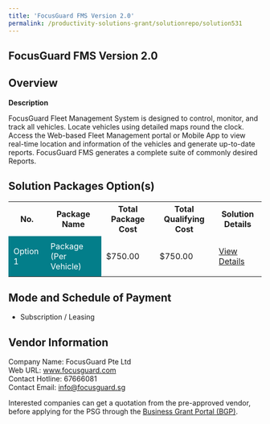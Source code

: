 ```yaml
---
title: 'FocusGuard FMS Version 2.0'
permalink: /productivity-solutions-grant/solutionrepo/solution531
---
```


## FocusGuard FMS Version 2.0

## Overview

**Description**

FocusGuard Fleet Management System is designed to control, monitor, and track all vehicles. Locate vehicles using detailed maps round the clock. Access the Web-based Fleet Management portal or Mobile App to view real-time location and information of the vehicles and generate up-to-date reports.
FocusGuard FMS generates a complete suite of commonly desired Reports.

## Solution Packages Option(s)

<table>
<tr>
<th><b>No.</b></th>
<th><b>Package Name</b></th>
<th><b>Total Package Cost</b></th>
<th><b>Total Qualifying Cost</b></th>
<th><b>Solution Details</b></th>
</tr>
<tr>
<td style='padding: 10px; background-color: #037E8A; color: #FFFFFF;'>Option 1</td>
<td style='padding: 10px; background-color: #037E8A; color: #FFFFFF;'> Package (Per Vehicle)</td>
<td style='padding: 10px;'>$750.00</td>
<td style='padding: 10px;'>$750.00</td>
<td style='padding: 10px;'><a href='/images/psg/Desensitised_FocusGuard_Annex_3_CR_wef_Part_1.pdf' target='_blank'>View Details</a></td>
</tr>
</table>

## Mode and Schedule of Payment

 - Subscription / Leasing

## Vendor Information

 Company Name: FocusGuard Pte Ltd<br>Web URL: www.focusguard.com <br>Contact Hotline: 67666081 <br>Contact Email: info@focusguard.sg <br>

Interested companies can get a quotation from the pre-approved vendor, before applying for the PSG through the <a href='https://www.businessgrants.gov.sg/' target='_blank' rel='noopener'>Business Grant Portal (BGP)</a>.

<script src="/jquery/resize-tables.js"></script>
